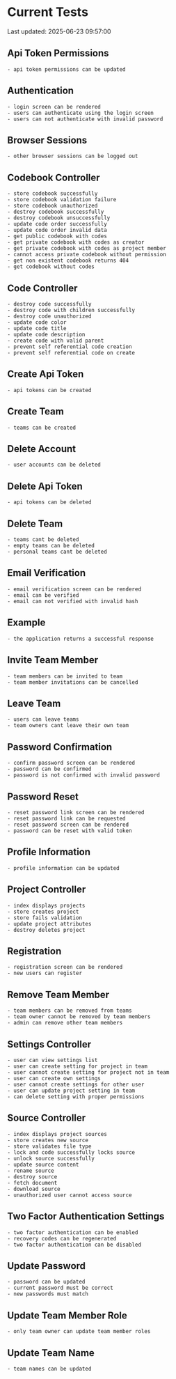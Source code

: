 # Current Tests
Last updated: 2025-06-23 09:57:00
## Api Token Permissions
    - api token permissions can be updated

## Authentication
    - login screen can be rendered
    - users can authenticate using the login screen
    - users can not authenticate with invalid password

## Browser Sessions
    - other browser sessions can be logged out

## Codebook Controller
    - store codebook successfully
    - store codebook validation failure
    - store codebook unauthorized
    - destroy codebook successfully
    - destroy codebook unsuccessfully
    - update code order successfully
    - update code order invalid data
    - get public codebook with codes
    - get private codebook with codes as creator
    - get private codebook with codes as project member
    - cannot access private codebook without permission
    - get non existent codebook returns 404
    - get codebook without codes

## Code Controller
    - destroy code successfully
    - destroy code with children successfully
    - destroy code unauthorized
    - update code color
    - update code title
    - update code description
    - create code with valid parent
    - prevent self referential code creation
    - prevent self referential code on create

## Create Api Token
    - api tokens can be created

## Create Team
    - teams can be created

## Delete Account
    - user accounts can be deleted

## Delete Api Token
    - api tokens can be deleted

## Delete Team
    - teams cant be deleted
    - empty teams can be deleted
    - personal teams cant be deleted

## Email Verification
    - email verification screen can be rendered
    - email can be verified
    - email can not verified with invalid hash

## Example
    - the application returns a successful response

## Invite Team Member
    - team members can be invited to team
    - team member invitations can be cancelled

## Leave Team
    - users can leave teams
    - team owners cant leave their own team

## Password Confirmation
    - confirm password screen can be rendered
    - password can be confirmed
    - password is not confirmed with invalid password

## Password Reset
    - reset password link screen can be rendered
    - reset password link can be requested
    - reset password screen can be rendered
    - password can be reset with valid token

## Profile Information
    - profile information can be updated

## Project Controller
    - index displays projects
    - store creates project
    - store fails validation
    - update project attributes
    - destroy deletes project

## Registration
    - registration screen can be rendered
    - new users can register

## Remove Team Member
    - team members can be removed from teams
    - team owner cannot be removed by team members
    - admin can remove other team members

## Settings Controller
    - user can view settings list
    - user can create setting for project in team
    - user cannot create setting for project not in team
    - user can create own settings
    - user cannot create settings for other user
    - user can update project setting in team
    - can delete setting with proper permissions

## Source Controller
    - index displays project sources
    - store creates new source
    - store validates file type
    - lock and code successfully locks source
    - unlock source successfully
    - update source content
    - rename source
    - destroy source
    - fetch document
    - download source
    - unauthorized user cannot access source

## Two Factor Authentication Settings
    - two factor authentication can be enabled
    - recovery codes can be regenerated
    - two factor authentication can be disabled

## Update Password
    - password can be updated
    - current password must be correct
    - new passwords must match

## Update Team Member Role
    - only team owner can update team member roles

## Update Team Name
    - team names can be updated

